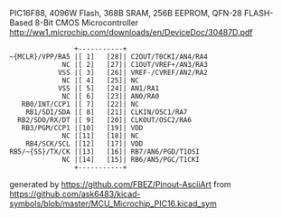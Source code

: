 PIC16F88, 4096W Flash, 368B SRAM, 256B EEPROM, QFN-28
FLASH-Based 8-Bit CMOS Microcontroller
http://ww1.microchip.com/downloads/en/DeviceDoc/30487D.pdf


	                +-----------+
	~{MCLR}/VPP/RA5 |[ 1]   [28]| C2OUT/T0CKI/AN4/RA4
	             NC |[ 2]   [27]| C1OUT/VREF+/AN3/RA3
	            VSS |[ 3]   [26]| VREF-/CVREF/AN2/RA2
	             NC |[ 4]   [25]| NC
	            VSS |[ 5]   [24]| AN1/RA1
	             NC |[ 6]   [23]| AN0/RA0
	   RB0/INT/CCP1 |[ 7]   [22]| NC
	    RB1/SDI/SDA |[ 8]   [21]| CLKIN/OSC1/RA7
	  RB2/SDO/RX/DT |[ 9]   [20]| CLKOUT/OSC2/RA6
	   RB3/PGM/CCP1 |[10]   [19]| VDD
	             NC |[11]   [18]| NC
	    RB4/SCK/SCL |[12]   [17]| VDD
	RB5/~{SS}/TX/CK |[13]   [16]| RB7/AN6/PGD/T1OSI
	             NC |[14]   [15]| RB6/AN5/PGC/T1CKI
	                +-----------+


generated by https://github.com/FBEZ/Pinout-AsciiArt from https://github.com/ask6483/kicad-symbols/blob/master/MCU_Microchip_PIC16.kicad_sym